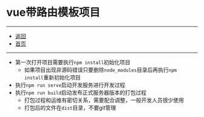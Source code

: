 # vue带路由模板项目

---

- [返回](https://code.aliyun.com/kangxianghui/studywrod/tree/master/%E5%A4%A7%E4%BA%8C%E5%AD%A6%E4%B9%A0%E7%9F%A5%E8%AF%86%E7%82%B9/web/vue)
- [首页](https://code.aliyun.com/kangxianghui/studywrod/tree/master)

---

- 第一次打开项目需要执行`npm install`初始化项目
  - 如果项目出现非源码错误只要删除`node_modules`目录后再执行`npm install`重新初始化项目
- 执行`npm run serve`启动开发服务进行开发过程
- 执行`npm run build`启动发布正式服务器版本的打包过程
  - 打包过程和运维有密切关系，需要配合调整，一般开发人员很少使用
  - 打包后的文件在`dist`目录，不要git管理
